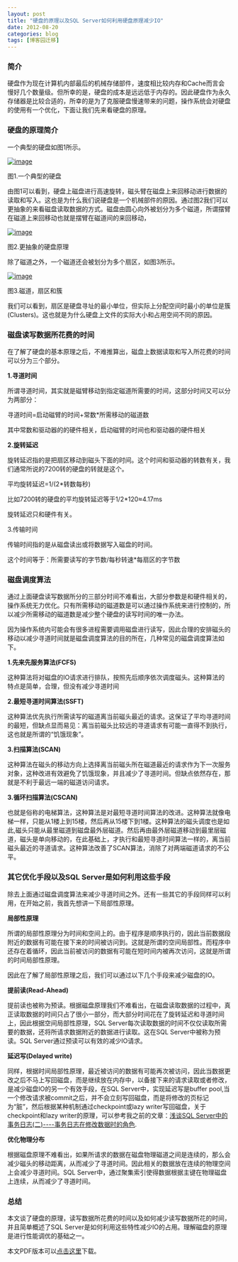 ```yaml
---
layout: post
title: "硬盘的原理以及SQL Server如何利用硬盘原理减少IO"
date: 2012-08-20
categories: blog
tags: [博客园迁移]
---
```


### 简介

硬盘作为现在计算机内部最后的机械存储部件，速度相比较内存和Cache而言会慢好几个数量级。但所幸的是，硬盘的成本是远远低于内存的。因此硬盘作为永久存储器是比较合适的，所幸的是为了克服硬盘慢速带来的问题，操作系统会对硬盘的使用有一个优化，下面让我们先来看硬盘的原理。

### 硬盘的原理简介

一个典型的硬盘如图1所示。

[![image](https://cdn.jsdelivr.net/gh/careyson/careyson.github.io@main/assets/images/2012-08-20-sql-server-io/sql-server-io-201208200900297128.jpg)](http://images.cnblogs.com/cnblogs_com/CareySon/201208/20120820090028225.jpg)

图1.一个典型的硬盘

由图1可以看到，硬盘上磁盘进行高速旋转，磁头臂在磁盘上来回移动进行数据的读取和写入。这也是为什么我们说硬盘是一个机械部件的原因。通过图2我们可以更抽象的来看磁盘读取数据的方式。磁盘由圆心向外被划分为多个磁道，所谓摆臂在磁道上来回移动也就是摆臂在磁道间的来回移动，

[![image](https://cdn.jsdelivr.net/gh/careyson/careyson.github.io@main/assets/images/2012-08-20-sql-server-io/sql-server-io-201208200900305077.jpg)](http://images.cnblogs.com/cnblogs_com/CareySon/201208/201208200900292078.jpg)

图2.更抽象的硬盘原理

除了磁道之外，一个磁道还会被划分为多个扇区，如图3所示。

[![image](https://cdn.jsdelivr.net/gh/careyson/careyson.github.io@main/assets/images/2012-08-20-sql-server-io/sql-server-io-201208200900316373.jpg)](http://images.cnblogs.com/cnblogs_com/CareySon/201208/201208200900303931.jpg)

图3.磁道，扇区和簇

我们可以看到，扇区是硬盘寻址的最小单位，但实际上分配空间时最小的单位是簇\(Clusters\)。这也就是为什么硬盘上文件的实际大小和占用空间不同的原因。

### 磁盘读写数据所花费的时间

在了解了硬盘的基本原理之后，不难推算出，磁盘上数据读取和写入所花费的时间可以分为三个部分。

**1.寻道时间**

所谓寻道时间，其实就是磁臂移动到指定磁道所需要的时间，这部分时间又可以分为两部分：

寻道时间=启动磁臂的时间+常数\*所需移动的磁道数

其中常数和驱动器的的硬件相关，启动磁臂的时间也和驱动器的硬件相关

**2.旋转延迟**

旋转延迟指的是把扇区移动到磁头下面的时间。这个时间和驱动器的转数有关，我们通常所说的7200转的硬盘的转就是这个。

平均旋转延迟=1/\(2\*转数每秒\)

比如7200转的硬盘的平均旋转延迟等于1/2\*120≈4.17ms

旋转延迟只和硬件有关。

3.传输时间

传输时间指的是从磁盘读出或将数据写入磁盘的时间。

这个时间等于：所需要读写的字节数/每秒转速\*每扇区的字节数

### 磁盘调度算法

通过上面硬盘读写数据所分的三部分时间不难看出，大部分参数是和硬件相关的，操作系统无力优化。只有所需移动的磁道数是可以通过操作系统来进行控制的，所以减少所需移动的磁道数是减少整个硬盘的读写时间的唯一办法。

因为操作系统内可能会有很多进程需要调用磁盘进行读写，因此合理的安排磁头的移动以减少寻道时间就是磁盘调度算法的目的所在，几种常见的磁盘调度算法如下。

**1.先来先服务算法\(FCFS\)**

这种算法将对磁盘的IO请求进行排队，按照先后顺序依次调度磁头。这种算法的特点是简单，合理，但没有减少寻道时间

**2.最短寻道时间算法\(SSFT\)**

这种算法优先执行所需读写的磁道离当前磁头最近的请求。这保证了平均寻道时间的最短，但缺点显而易见：离当前磁头比较远的寻道请求有可能一直得不到执行，这也就是所谓的“饥饿现象”。

**3.扫描算法\(SCAN\)**

这种算法在磁头的移动方向上选择离当前磁头所在磁道最近的请求作为下一次服务对象，这种改进有效避免了饥饿现象，并且减少了寻道时间。但缺点依然存在，那就是不利于最远一端的磁道访问请求。

**3.循环扫描算法\(CSCAN\)**

也就是俗称的电梯算法，这种算法是对最短寻道时间算法的改进。这种算法就像电梯一样，只能从1楼上到15楼，然后再从15楼下到1楼。这种算法的磁头调度也是如此,磁头只能从最里磁道到磁盘最外层磁道。然后再由最外层磁道移动到最里层磁道，磁头是单向移动的，在此基础上，才执行和最短寻道时间算法一样的，离当前磁头最近的寻道请求。这种算法改善了SCAN算法，消除了对两端磁道请求的不公平。

### 其它优化手段以及SQL Server是如何利用这些手段

除去上面通过磁盘调度算法来减少寻道时间之外。还有一些其它的手段同样可以利用，在开始之前，我首先想讲一下局部性原理。

**局部性原理**

所谓的局部性原理分为时间和空间上的。由于程序是顺序执行的，因此当前数据段附近的数据有可能在接下来的时间被访问到。这就是所谓的空间局部性。而程序中还存在着循环，因此当前被访问的数据有可能在短时间内被再次访问，这就是所谓的时间局部性原理。

因此在了解了局部性原理之后，我们可以通过以下几个手段来减少磁盘的IO。

**提前读\(Read-Ahead\)**

提前读也被称为预读。根据磁盘原理我们不难看出，在磁盘读取数据的过程中，真正读取数据的时间只占了很小一部分，而大部分时间花在了旋转延迟和寻道时间上，因此根据空间局部性原理，SQL Server每次读取数据的时间不仅仅读取所需要的数据，还将所请求数据附近的数据进行读取。这在SQL Server中被称为预读。SQL Server通过预读可以有效的减少IO请求。

**延迟写\(Delayed write\)**

同样，根据时间局部性原理，最近被访问的数据有可能再次被访问，因此当数据更改之后不马上写回磁盘，而是继续放在内存中，以备接下来的请求读取或者修改，是减少磁盘IO的另一个有效手段，在SQL Server中，实现延迟写是buffer pool,当一个修改请求被commit之后，并不会立刻写回磁盘，而是将修改的页标记为“脏”，然后根据某种机制通过checkpoint或lazy writer写回磁盘，关于checkpoint和lazy writer的原理，可以参考我之前的文章：[浅谈SQL Server中的事务日志\(二\)----事务日志在修改数据时的角色](http://www.cnblogs.com/CareySon/archive/2012/02/14/2351149.html).

**优化物理分布**

根据磁盘原理不难看出，如果所请求的数据在磁盘物理磁道之间是连续的，那么会减少磁头的移动距离，从而减少了寻道时间。因此相关的数据放在连续的物理空间上会减少寻道时间。SQL Server中，通过聚集索引使得数据根据主键在物理磁盘上连续，从而减少了寻道时间。

### 总结

本文谈了硬盘的原理，读写数据所花费的时间以及如何减少读写数据所花的时间，并且简单概述了SQL Server是如何利用这些特性减少IO的占用。理解磁盘的原理是进行性能调优的基础之一。

本文PDF版本可以[点击这里](https://files.cnblogs.com/CareySon/%E7%A1%AC%E7%9B%98%E7%9A%84%E5%8E%9F%E7%90%86%E4%BB%A5%E5%8F%8ASQLServer%E5%A6%82%E4%BD%95%E5%88%A9%E7%94%A8%E7%A1%AC%E7%9B%98%E5%8E%9F%E7%90%86%E5%87%8F%E5%B0%91IO.rar)下载。
